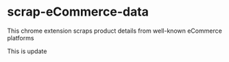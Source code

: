 # scrap-eCommerce-data
This chrome extension scraps product details from well-known eCommerce platforms

This is update
